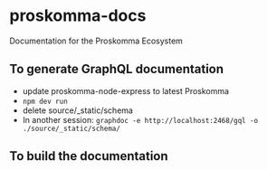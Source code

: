 # proskomma-docs
Documentation for the Proskomma Ecosystem

## To generate GraphQL documentation

- update proskomma-node-express to latest Proskomma
- `npm dev run`
- delete source/_static/schema
- In another session: `graphdoc -e http://localhost:2468/gql -o ./source/_static/schema/`

## To build the documentation

